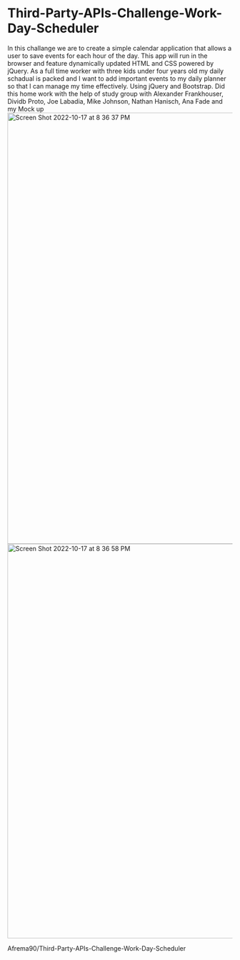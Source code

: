 # Third-Party-APIs-Challenge-Work-Day-Scheduler
In this challange we are to create a simple calendar application that allows a user to save events for each hour of the day. This app will run in the browser and feature dynamically updated HTML and CSS powered by jQuery.
As a full time worker with three kids under four years old my daily schadual is packed and I want to add important events to my daily planner so that I can manage my time effectively. 
Using jQuery and Bootstrap.
Did this home work with the help of study group with Alexander Frankhouser, Dividb Proto, Joe Labadia, Mike Johnson, Nathan Hanisch, Ana Fade and my 
Mock up<img width="965" alt="Screen Shot 2022-10-17 at 8 36 37 PM" src="https://user-images.githubusercontent.com/112598840/196308747-dbc23e16-d9e5-4cbf-ba1c-3fa82b5e711b.png">
<img width="883" alt="Screen Shot 2022-10-17 at 8 36 58 PM" src="https://user-images.githubusercontent.com/112598840/196308752-24857aec-7e9a-4e3b-920a-9134108b8ddc.png">

 Afrema90/Third-Party-APIs-Challenge-Work-Day-Scheduler
